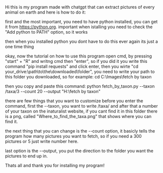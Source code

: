 
Hi this is my program made with chatgpt that can extract pictures of every animal on earth and here is how to do it:

first and the most important, you need to have python installed, you can get it from https://python.org.
important when istalling you need to check the "Add python to PATH" option, so it works

then when you installed python you dont have to do this ever again its just a one time thing

okay, now the tutorial on how to use this program 
open cmd, by pressing "start" + "R" and writng cmd then "enter", so if you did it you write this command "pip install requests" and click enter, then you wirte "cd your_drive:\path\to\the\downloaded\folder",
you need to write your path to this folder you downloaded, so for example: cd C:\Images\fetch by taxon

then you copy and paste this command:
	python fetch_by_taxon.py --taxon /taxa/3 --count 20 --output "H:\fetch by taxon"

there are few things that you want to customize before you enter the command, first the --taxon, you want to write /taxa/ and after that a number of your taxon on the inaturalist website,
if you cant find it in this folder there is a png, called "Where_to_find_the_taxa.png" that shows where you can find it.

the next thing that you can change is the --count option, it basicly tells the program how many pictures you want to fetch, so if you need a 300 pictures or 5 just write number here.

last option is the --output, you put the direction to the folder you want the pictures to end up in.

Thats all and thank you for installing my program!
									 

